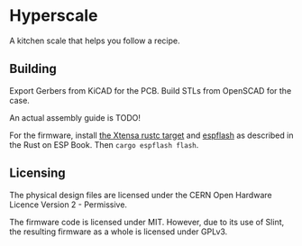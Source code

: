 # Hyperscale

A kitchen scale that helps you follow a recipe.

## Building

Export Gerbers from KiCAD for the PCB. Build STLs from OpenSCAD for the case.

An actual assembly guide is TODO!

For the firmware, install [the Xtensa rustc target](https://docs.esp-rs.org/book/installation/riscv-and-xtensa.html) and [espflash](https://docs.esp-rs.org/book/tooling/espflash.html) as described in the Rust on ESP Book. Then `cargo espflash flash`.

## Licensing

The physical design files are licensed under the CERN Open Hardware Licence Version 2 - Permissive.

The firmware code is licensed under MIT. However, due to its use of Slint, the resulting firmware as a whole is licensed under GPLv3.
